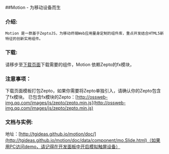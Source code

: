 ﻿##Motion - 为移动设备而生


### 介绍:
    Motion 是一款基于ZeptoJS，为移动终端Web应用量身定制的组件库，重点开发结合HTML5新特征的创新实用组件。

### 下载:
请移步至[下载页面](http://tgideas.github.io/motion/download/index.html)下载需要的组件，Motion 依赖Zepto的fx模块，

### 注意事项：
下载页面模板打包Zepto，如果你需要将Zepto单独引入，请确认你的Zepto包含了fx模块。
已包含fx模块的Zepto：[http://ossweb-img.qq.com/images/js/zepto/zepto.min.js](http://ossweb-img.qq.com/images/js/zepto/zepto.min.js)

### 文档与实例:
地址：[http://tgideas.github.io/motion/doc/](http://tgideas.github.io/motion/doc/data/component/mo.Slide.html)（如果用PC访问demo，请记得在开发面板中开启模拟触屏设备）

